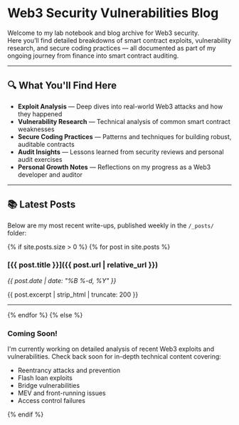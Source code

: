 # Web3 Security Vulnerabilities Blog

Welcome to my lab notebook and blog archive for Web3 security.  
Here you’ll find detailed breakdowns of smart contract exploits, vulnerability research, and secure coding practices — all documented as part of my ongoing journey from finance into smart contract auditing.

---

## 🔍 What You'll Find Here

- **Exploit Analysis** — Deep dives into real-world Web3 attacks and how they happened  
- **Vulnerability Research** — Technical analysis of common smart contract weaknesses  
- **Secure Coding Practices** — Patterns and techniques for building robust, auditable contracts  
- **Audit Insights** — Lessons learned from security reviews and personal audit exercises  
- **Personal Growth Notes** — Reflections on my progress as a Web3 developer and auditor  

---

## 📚 Latest Posts

Below are my most recent write-ups, published weekly in the `/_posts/` folder:

{% if site.posts.size > 0 %}
{% for post in site.posts %}
### [{{ post.title }}]({{ post.url | relative_url }})
*{{ post.date | date: "%B %-d, %Y" }}*

{{ post.excerpt | strip_html | truncate: 200 }}

---
{% endfor %}
{% else %}
### Coming Soon!

I'm currently working on detailed analysis of recent Web3 exploits and vulnerabilities. Check back soon for in-depth technical content covering:

- Reentrancy attacks and prevention
- Flash loan exploits 
- Bridge vulnerabilities
- MEV and front-running issues
- Access control failures

{% endif %}
